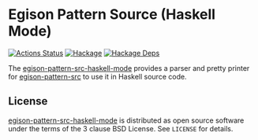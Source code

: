 # Egison Pattern Source (Haskell Mode)

[![Actions Status](https://github.com/egison/egison-pattern-src/workflows/latest/badge.svg)](https://github.com/egison/egison-pattern-src/actions?workflow=latest)
[![Hackage](https://img.shields.io/hackage/v/egison-pattern-src-haskell-mode.svg)](https://hackage.haskell.org/package/egison-pattern-src-haskell-mode)
[![Hackage Deps](https://img.shields.io/hackage-deps/v/egison-pattern-src-haskell-mode.svg)](http://packdeps.haskellers.com/reverse/egison-pattern-src-haskell-mode)

The [egison-pattern-src-haskell-mode](https://hackage.haskell.org/package/egison-pattern-src-haskell-mode) provides a parser and pretty printer for [egison-pattern-src](https://hackage.haskell.org/package/egison-pattern-src) to use it in Haskell source code.

## License

[egison-pattern-src-haskell-mode](https://hackage.haskell.org/package/egison-pattern-src-haskell-mode) is distributed as open source software under the terms of the 3 clause BSD License. See `LICENSE` for details.
